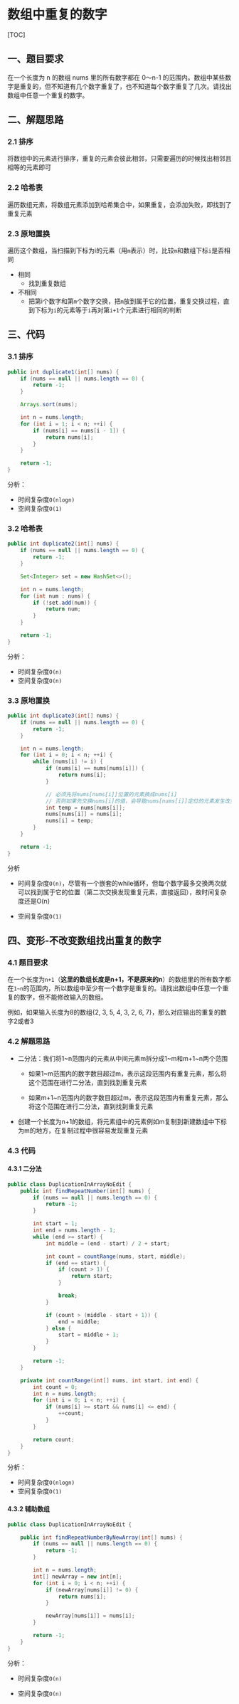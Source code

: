 # 数组中重复的数字
[TOC]

## 一、题目要求
在一个长度为 n 的数组 nums 里的所有数字都在 0～n-1 的范围内。数组中某些数字是重复的，但不知道有几个数字重复了，也不知道每个数字重复了几次。请找出数组中任意一个重复的数字。

## 二、解题思路
### 2.1 排序
将数组中的元素进行排序，重复的元素会彼此相邻，只需要遍历的时候找出相邻且相等的元素即可
### 2.2 哈希表
遍历数组元素，将数组元素添加到哈希集合中，如果重复，会添加失败，即找到了重复元素
### 2.3 原地置换
遍历这个数组，当扫描到下标为i的元素（用`m`表示）时，比较`m`和数组下标`i`是否相同
+ 相同
    + 找到重复数组
+ 不相同
    + 把第i个数字和第`m`个数字交换，把`m`放到属于它的位置，重复交换过程，直到下标为`i`的元素等于`i`再对第`i+1`个元素进行相同的判断

## 三、代码

### 3.1 排序

```java
public int duplicate1(int[] nums) {
    if (nums == null || nums.length == 0) {
        return -1;
    }

    Arrays.sort(nums);

    int n = nums.length;
    for (int i = 1; i < n; ++i) {
        if (nums[i] == nums[i - 1]) {
            return nums[i];
        }
    }

    return -1;
}
```



分析：

+ 时间复杂度`O(nlogn)`
+ 空间复杂度`O(1)`



### 3.2 哈希表

```java
public int duplicate2(int[] nums) {
    if (nums == null || nums.length == 0) {
        return -1;
    }

    Set<Integer> set = new HashSet<>();

    int n = nums.length;
    for (int num : nums) {
        if (!set.add(num)) {
            return num;
        }
    }

    return -1;
}
```



分析：

+ 时间复杂度`O(n)`
+ 空间复杂度`O(n)`





### 3.3 原地置换

```java
public int duplicate3(int[] nums) {
    if (nums == null || nums.length == 0) {
        return -1;
    }

    int n = nums.length;
    for (int i = 0; i < n; ++i) {
        while (nums[i] != i) {
            if (nums[i] == nums[nums[i]]) {
                return nums[i];
            }

            // 必须先将nums[nums[i]]位置的元素换成nums[i]
            // 否则如果先交换nums[i]的值，会导致nums[nums[i]]定位的元素发生改变
            int temp = nums[nums[i]];
            nums[nums[i]] = nums[i];
            nums[i] = temp;
        }
    }

    return -1;
}
```



分析

+ 时间复杂度`O(n)`，尽管有一个嵌套的while循环，但每个数字最多交换两次就可以找到属于它的位置（第二次交换发现重复元素，直接返回），故时间复杂度还是O(n)

+ 空间复杂度`O(1)`



## 四、变形-不改变数组找出重复的数字

### 4.1 题目要求

在一个长度为`n+1`（**这里的数组长度是n+1，不是原来的n**）的数组里的所有数字都在`1~n`的范围内，所以数组中至少有一个数字是重复的。请找出数组中任意一个重复的数字，但不能修改输入的数组。

例如，如果输入长度为8的数组{2, 3, 5, 4, 3, 2, 6, 7}，那么对应输出的重复的数字2或者3



### 4.2 解题思路

+ 二分法：我们将1~n范围内的元素从中间元素m拆分成1~m和m+1~n两个范围

  + 如果1~m范围内的数字数目超过m，表示这段范围内有重复元素，那么将这个范围在进行二分法，直到找到重复元素

  + 如果m+1~n范围内的数字数目超过m，表示这段范围内有重复元素，那么将这个范围在进行二分法，直到找到重复元素

+ 创建一个长度为n+1的数组，将元素组中的元素例如m复制到新建数组中下标为m的地方，在复制过程中很容易发现重复元素



### 4.3 代码

#### 4.3.1 二分法

```java
public class DuplicationInArrayNoEdit {
    public int findRepeatNumber(int[] nums) {
        if (nums == null || nums.length == 0) {
            return -1;
        }

        int start = 1;
        int end = nums.length - 1;
        while (end >= start) {
            int middle = (end - start) / 2 + start;

            int count = countRange(nums, start, middle);
            if (end == start) {
                if (count > 1) {
                    return start;
                }

                break;
            }

            if (count > (middle - start + 1)) {
                end = middle;
            } else {
                start = middle + 1;
            }
        }

        return -1;
    }

    private int countRange(int[] nums, int start, int end) {
        int count = 0;
        int n = nums.length;
        for (int i = 0; i < n; ++i) {
            if (nums[i] >= start && nums[i] <= end) {
                ++count;
            }
        }

        return count;
    }
}
```



分析：

+ 时间复杂度`O(nlogn)`
+ 空间复杂度`O(1)`



#### 4.3.2 辅助数组

```java
public class DuplicationInArrayNoEdit {

    public int findRepeatNumberByNewArray(int[] nums) {
        if (nums == null || nums.length == 0) {
            return -1;
        }

        int n = nums.length;
        int[] newArray = new int[n];
        for (int i = 0; i < n; ++i) {
            if (newArray[nums[i]] != 0) {
                return nums[i];
            }

            newArray[nums[i]] = nums[i];
        }

        return -1;
    }
}
```



分析：

+ 时间复杂度`O(n)`

+ 空间复杂度`O(n)`